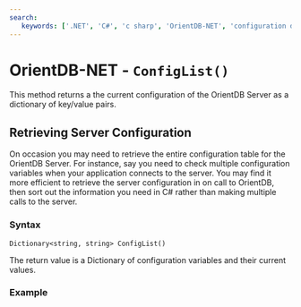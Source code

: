 ```yaml
---
search:
   keywords: ['.NET', 'C#', 'c sharp', 'OrientDB-NET', 'configuration dictionary', 'dictionary']
---
```


# OrientDB-NET - `ConfigList()`

This method returns a the current configuration of the OrientDB Server as a dictionary of key/value pairs.

## Retrieving Server Configuration

On occasion you may need to retrieve the entire configuration table for the OrientDB Server.  For instance, say you need to check multiple configuration variables when your application connects to the server.  You may find it more efficient to retrieve the server configuration in on call to OrientDB, then sort out the information you need in C# rather than making multiple calls to the server.

### Syntax

```
Dictionary<string, string> ConfigList()
```

The return value is a Dictionary of configuration variables and their current values.

### Example


